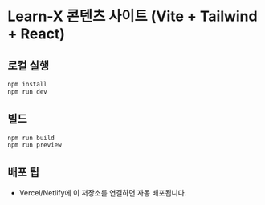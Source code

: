 # Learn-X 콘텐츠 사이트 (Vite + Tailwind + React)

## 로컬 실행
```bash
npm install
npm run dev
```

## 빌드
```bash
npm run build
npm run preview
```

## 배포 팁
- Vercel/Netlify에 이 저장소를 연결하면 자동 배포됩니다.
